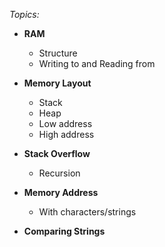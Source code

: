 *Topics:*

- **RAM**
	- Structure
	- Writing to and Reading from
	
- **Memory Layout**
	- Stack
	- Heap
	- Low address
	- High address
	
- **Stack Overflow**
	- Recursion
	
- **Memory Address**
	- With characters/strings

- **Comparing Strings**
